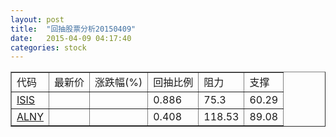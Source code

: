 ```yaml
---
layout: post
title:  "回抽股票分析20150409"
date:   2015-04-09 04:17:40
categories: stock
---
```

<script type="text/javascript">
var stockList = []
stockList.push('gb_isis');
stockList.push('gb_alny');
</script>
<table border="1">
 <tr>
 <td>代码</td>
 <td>最新价</td>
 <td>涨跌幅(%)</td>
 <td>回抽比例</td>
 <td>阻力</td>
 <td>支撑</td>
</tr>
  <tr id="isis">
  <td><a href="http://stock.finance.sina.com.cn/usstock/quotes/ISIS.html" target="_blank">ISIS</a></td><td></td><td></td><td>0.886</td><td>75.3</td><td>60.29</td></tr>
  <tr id="alny">
  <td><a href="http://stock.finance.sina.com.cn/usstock/quotes/ALNY.html" target="_blank">ALNY</a></td><td></td><td></td><td>0.408</td><td>118.53</td><td>89.08</td></tr>
</table>
